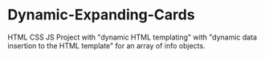 # Dynamic-Expanding-Cards
HTML CSS JS Project with "dynamic HTML templating" with "dynamic data insertion to the HTML template" for an array of info objects. 
